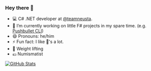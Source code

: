 ### Hey there 👋

- 💻 C# .NET developer at [@teamneusta](https://github.com/teamneusta).
- 🔭 I’m currently working on little F# projects in my spare time. (e.g. [Pushbullet CLI](https://github.com/CaptnCodr/pushbullet-cli))
- 😄 Pronouns: he/him
- ⚡ Fun fact: I like 🥑's a lot.
- 💪 Weight lifting
- 💶 Numismatist

[![GitHub Stats](https://github-readme-stats-topaz-six.vercel.app/api?username=captncodr&show_icons=true&include_all_commits=true&count_private=true&bg_color=0d1117&text_color=c9d1d9&title_color=58a6ff&icon_color=58a6ff)](https://github.com/anuraghazra/github-readme-stats)

<!--
**CaptnCodr/CaptnCodr** is a ✨ _special_ ✨ repository because its `README.md` (this file) appears on your GitHub profile.

Here are some ideas to get you started:

- 🌱 I’m currently learning ...
- 👯 I’m looking to collaborate on ...
- 🤔 I’m looking for help with ...
- 💬 Ask me about ...
- 📫 How to reach me: ...
-->
